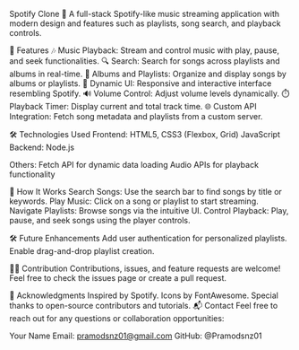 Spotify Clone 🎵
A full-stack Spotify-like music streaming application with modern design and features such as playlists, song search, and playback controls.

🚀 Features
🎶 Music Playback: Stream and control music with play, pause, and seek functionalities.
🔍 Search: Search for songs across playlists and albums in real-time.
📂 Albums and Playlists: Organize and display songs by albums or playlists.
📜 Dynamic UI: Responsive and interactive interface resembling Spotify.
🔊 Volume Control: Adjust volume levels dynamically.
⏱️ Playback Timer: Display current and total track time.
🌐 Custom API Integration: Fetch song metadata and playlists from a custom server. 

🛠️ Technologies Used 
Frontend:
HTML5, CSS3 (Flexbox, Grid)
JavaScript  
Backend:
Node.js  
 
Others:
Fetch API for dynamic data loading
Audio APIs for playback functionality 

🌟 How It Works
Search Songs: Use the search bar to find songs by title or keywords.
Play Music: Click on a song or playlist to start streaming.
Navigate Playlists: Browse songs via the intuitive UI.
Control Playback: Play, pause, and seek songs using the player controls.

🛠️ Future Enhancements
Add user authentication for personalized playlists.
Enable drag-and-drop playlist creation. 

👩‍💻 Contribution
Contributions, issues, and feature requests are welcome!
Feel free to check the issues page or create a pull request.
 

🙌 Acknowledgments
Inspired by Spotify.
Icons by FontAwesome.
Special thanks to open-source contributors and tutorials.
📬 Contact
Feel free to reach out for any questions or collaboration opportunities:

Your Name
Email: pramodsnz01@gmail.com
GitHub: @Pramodsnz01